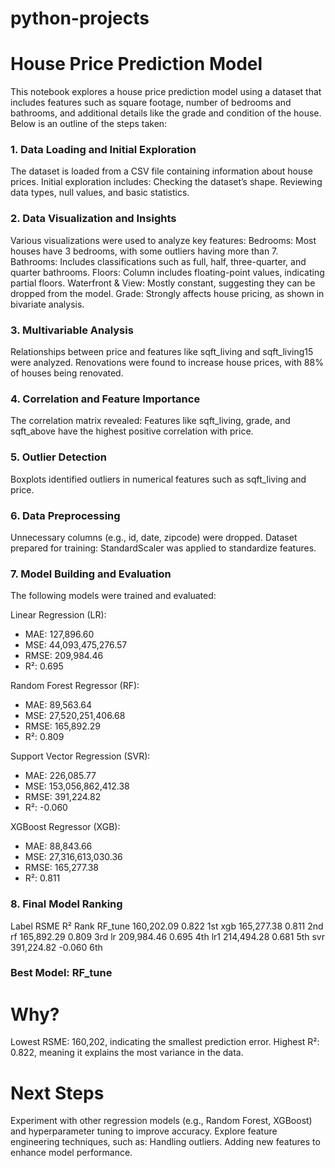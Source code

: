 # python-projects
# House Price Prediction Model

This notebook explores a house price prediction model using a dataset that includes features such as square footage, number of bedrooms and bathrooms, and additional details like the grade and condition of the house. Below is an outline of the steps taken:

### 1. Data Loading and Initial Exploration
The dataset is loaded from a CSV file containing information about house prices.
Initial exploration includes:
Checking the dataset’s shape.
Reviewing data types, null values, and basic statistics.
### 2. Data Visualization and Insights
Various visualizations were used to analyze key features:
Bedrooms: Most houses have 3 bedrooms, with some outliers having more than 7.
Bathrooms: Includes classifications such as full, half, three-quarter, and quarter bathrooms.
Floors: Column includes floating-point values, indicating partial floors.
Waterfront & View: Mostly constant, suggesting they can be dropped from the model.
Grade: Strongly affects house pricing, as shown in bivariate analysis.
### 3. Multivariable Analysis
Relationships between price and features like sqft_living and sqft_living15 were analyzed.
Renovations were found to increase house prices, with 88% of houses being renovated.
### 4. Correlation and Feature Importance
The correlation matrix revealed:
Features like sqft_living, grade, and sqft_above have the highest positive correlation with price.
### 5. Outlier Detection
Boxplots identified outliers in numerical features such as sqft_living and price.
### 6. Data Preprocessing
Unnecessary columns (e.g., id, date, zipcode) were dropped.
Dataset prepared for training:
StandardScaler was applied to standardize features.
### 7. Model Building and Evaluation
The following models were trained and evaluated:

Linear Regression (LR):
- MAE: 127,896.60
- MSE: 44,093,475,276.57
- RMSE: 209,984.46
- R²: 0.695

Random Forest Regressor (RF):
- MAE: 89,563.64
- MSE: 27,520,251,406.68
- RMSE: 165,892.29
- R²: 0.809

Support Vector Regression (SVR):
- MAE: 226,085.77
- MSE: 153,056,862,412.38
- RMSE: 391,224.82
- R²: -0.060

XGBoost Regressor (XGB):
- MAE: 88,843.66
- MSE: 27,316,613,030.36
- RMSE: 165,277.38
- R²: 0.811


### 8. Final Model Ranking
Label	RSME	R²	Rank
RF_tune	160,202.09	0.822	1st
xgb	165,277.38	0.811	2nd
rf	165,892.29	0.809	3rd
lr	209,984.46	0.695	4th
lr1	214,494.28	0.681	5th
svr	391,224.82	-0.060	6th
### Best Model: RF_tune

# Why?
Lowest RSME: 160,202, indicating the smallest prediction error.
Highest R²: 0.822, meaning it explains the most variance in the data.
# Next Steps
Experiment with other regression models (e.g., Random Forest, XGBoost) and hyperparameter tuning to improve accuracy.
Explore feature engineering techniques, such as:
Handling outliers.
Adding new features to enhance model performance.
